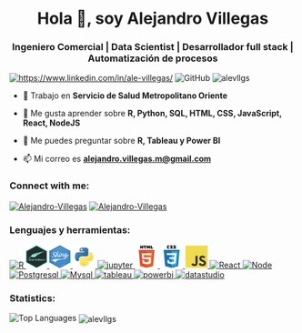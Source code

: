 <h1 align="center">Hola 👋, soy Alejandro Villegas</h1>
<h3 align="center"> Ingeniero Comercial | Data Scientist | Desarrollador full stack | Automatización de procesos</h3>

<p align="left"> 

  <a href="https://www.linkedin.com/in/ale-villegas/"><img src="https://img.shields.io/badge/-alevllgs-blue?style=flat-square&logo=Linkedin&logoColor=white&link=https://www.linkedin.com/in/ale-villegas/" alt="https://www.linkedin.com/in/ale-villegas/"></a>
<img alt="GitHub" src="https://img.shields.io/badge/dynamic/json?logo=github&label=GitHub+Followers&labelColor=282c34&color=181717&query=%24.data.totalSubs&url=https%3A%2F%2Fapi.spencerwoo.com%2Fsubstats%2F%3Fsource%3Dgithub%26queryKey%3Dalevllgs&longCache=true"/>
<img src="https://komarev.com/ghpvc/?username=alevllgsj&label=Profile%20views&color=0e75b6&style=flat" alt="alevllgs" />
</p>



- 🔭 Trabajo en  **Servicio de Salud Metropolitano Oriente**

- 🌱 Me gusta aprender sobre **R, Python, SQL, HTML, CSS, JavaScript, React, NodeJS**

- 💬 Me puedes preguntar sobre  **R, Tableau y Power BI**

- 📫 Mi correo es **alejandro.villegas.m@gmail.com**

<h3 align="left">Connect with me:</h3>
<p align="left">
<a href="https://linkedin.com/in/ale-villegas" target="blank">
<img align="center" src="https://raw.githubusercontent.com/rahuldkjain/github-profile-readme-generator/master/src/images/icons/Social/linked-in-alt.svg" alt="Alejandro-Villegas" height="34" width="45" /></a>
<a href="https://public.tableau.com/app/profile/alejandro.villegas.mardones" target="blank">
<img align="center" src="https://cdnl.tblsft.com/sites/default/files/pages/tableau_cmyk_2015.png" alt="Alejandro-Villegas" height="45px" width="200px" /></a>

<h3 align="left">
Lenguajes y herramientas:
</h3>

<p align="left"> 
<a href="https://www.r-project.org/" target="_blank" rel="noreferrer"> 
<img src="https://www.r-project.org/Rlogo.png" width="40" height="40" alt="R"/> </a>  
<a href="https://rmarkdown.rstudio.com/index.html" target="rmarkdown" rel="noreferrer"> 
<img src="https://raw.githubusercontent.com/rstudio/rmarkdown/main/man/figures/logo.png" alt="rmarkdown" width="37" height="40"/> </a>
<a href="https://shiny.rstudio.com/" target="_blank" rel="noreferrer"> 
<img src="https://github.com/rstudio/shiny/blob/main/man/figures/logo.png" alt="shiny" width="37" height="40"/> </a>
<a href="https://www.python.org" target="_blank" rel="noreferrer"> 
<img src="https://raw.githubusercontent.com/devicons/devicon/master/icons/python/python-original.svg" alt="python" width="40" height="40"/> </a>
<a href="https://jupyter.org/" target="_blank" rel="noreferrer"> 
<img src="https://jupyter.org/assets/homepage/main-logo.svg" alt="jupyter" width="40" height="40"/> </a>
  
<a href="https://www.w3.org/html/" target="_blank" rel="noreferrer"> 
<img src="https://raw.githubusercontent.com/devicons/devicon/master/icons/html5/html5-original-wordmark.svg" alt="html5" width="40" height="40"/> </a> 
<a href="https://www.w3schools.com/css/" target="_blank" rel="noreferrer"> 
<img src="https://raw.githubusercontent.com/devicons/devicon/master/icons/css3/css3-original-wordmark.svg" alt="css3" width="40" height="40"/> </a> 
<a href="https://developer.mozilla.org/en-US/docs/Web/JavaScript" target="_blank" rel="noreferrer"> 
<img src="https://raw.githubusercontent.com/devicons/devicon/master/icons/javascript/javascript-original.svg" alt="javascript" width="40" height="40"/> </a>
<a href="https://es.react.dev/" target="_blank" rel="noreferrer"> 
<img src="https://upload.wikimedia.org/wikipedia/commons/a/a7/React-icon.svg" alt="React" width="40" height="40"/> </a> 
<a href="https://nodejs.org/en" target="_blank" rel="noreferrer"> 
<img src="https://upload.wikimedia.org/wikipedia/commons/d/d9/Node.js_logo.svg" alt="Node" width="40" height="40"/> </a> 

<a href="https://www.postgresql.org/" target="_blank" rel="noreferrer"> 
<img src="https://upload.wikimedia.org/wikipedia/commons/2/29/Postgresql_elephant.svg" alt="Postgresql" width="40" height="40"/> </a> 
<a href="https://www.mysql.com/" target="_blank" rel="noreferrer"> 
<img src="https://upload.wikimedia.org/wikipedia/commons/7/7b/MySQL_Dolphin.jpg" alt="Mysql" width="40" height="40"/> </a> 

<a href="https://www.tableau.com/" target="_blank" rel="noreferrer"> 
<img src="https://user-images.githubusercontent.com/18670428/67620073-ca558e00-f7fa-11e9-9ea2-ed3a80c59210.png" alt="tableau" width="40" height="40"/> </a>
<a href="https://datastudio.google.com/" target="_blank" rel="noreferrer"> 
<img src="https://github.com/microsoft/PowerBI-Icons/blob/main/PNG/Power-BI.png" alt="powerbi" width="40" height="40"/> </a>
<a href="https://powerbi.microsoft.com/es-es/desktop/" target="_blank" rel="noreferrer"> 
<img src="https://www.gstatic.com/analytics-suite/header/suite/v2/ic_data_studio.svg" alt="datastudio" width="40" height="40"/> </a>
</p>

<h3 align="left">Statistics:</h3>
<p align="left">
<img align="left" src="https://github-readme-stats.vercel.app/api/top-langs/?username=alevllgs&langs_count=10" alt="Top Languages">
</p>

<p>
&nbsp;<img align="center" src="https://github-readme-stats.vercel.app/api?username=alevllgs&show_icons=true&locale=en" alt="alevllgs" />
</p>

